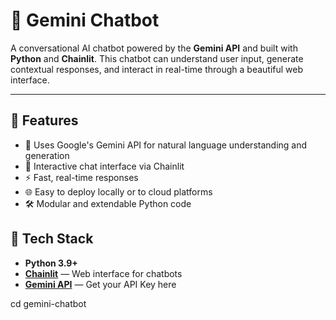 # 🤖 Gemini Chatbot

A conversational AI chatbot powered by the **Gemini API** and built with **Python** and **Chainlit**. This chatbot can understand user input, generate contextual responses, and interact in real-time through a beautiful web interface.

---

## 🚀 Features

- 🧠 Uses Google's Gemini API for natural language understanding and generation
- 💬 Interactive chat interface via Chainlit
- ⚡ Fast, real-time responses
- 🌐 Easy to deploy locally or to cloud platforms
- 🛠️ Modular and extendable Python code


## 🧰 Tech Stack

- **Python 3.9+**
- **[Chainlit](https://www.chainlit.io/)** — Web interface for chatbots
- **[Gemini API](https://aistudio.google.com/apikey)** — Get your API Key here


cd gemini-chatbot

